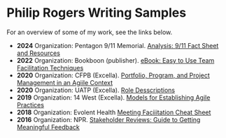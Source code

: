 # Philip Rogers Writing Samples
For an overview of some of my work, see the links below.

+ **2024** Organization: Pentagon 9/11 Memorial. [Analysis: 9/11 Fact Sheet and Resources](https://drive.google.com/file/d/1APVcdOrHSiSUr7uXlP4AHYPFSVI3QpJA/view?usp=drive_link)
+ **2022** Organization: Bookboon (publisher). [eBook: Easy to Use Team Facilitation Techniques](https://drive.google.com/file/d/1cQrK5aRhM6p4QQ_EVSlKh1kT4YRxqmVS/view?usp=drive_link)
+ **2020** Organization: CFPB (Excella). [Portfolio, Program, and Project Management in an Agiile Context](https://drive.google.com/file/d/1F-kbZhVd5tmggmysWvSk6SBhwGrmxBJf/view?usp=drive_link)
+ **2020** Organization: UATP (Excella). [Role Desscriptions](https://drive.google.com/file/d/1O8okuKGVA-cR62p7c93YDo5O63FZU1uA/view?usp=drive_link)
+ **2019** Organization: 14 West (Excella). [Models for Establishing Agile Practices](https://drive.google.com/file/d/1AJq01kOLwm0Z934tBzOM54aVHBDznKGY/view?usp=drive_link)
+ **2018** Organization: Evolent Health [Meeting Faciiitation Cheat Sheet](https://drive.google.com/file/d/1V-oQibVdedi7AuBRCTwXbMG1w4e30Twc/view?usp=drive_link) 
+ **2016** Organization: NPR. [Stakeholder Reviews: Guide to Getting Meaningful Feedback](https://drive.google.com/file/d/1HHM4mr3ZFXPhbtrFi9N387gslcEKpQRC/view?usp=drive_link)
